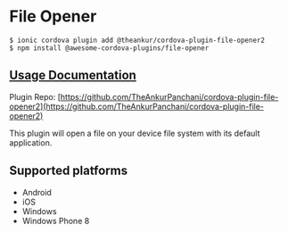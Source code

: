 # File Opener

```
$ ionic cordova plugin add @theankur/cordova-plugin-file-opener2
$ npm install @awesome-cordova-plugins/file-opener
```

## [Usage Documentation](https://danielsogl.gitbook.io/awesome-cordova-plugins/plugins/file-opener/)

Plugin Repo: [https://github.com/TheAnkurPanchani/cordova-plugin-file-opener2](https://github.com/TheAnkurPanchani/cordova-plugin-file-opener2)

This plugin will open a file on your device file system with its default application.

## Supported platforms

- Android
- iOS
- Windows
- Windows Phone 8
  


